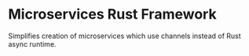 # Microservices Rust Framework

Simplifies creation of microservices which use channels instead of Rust async runtime.

